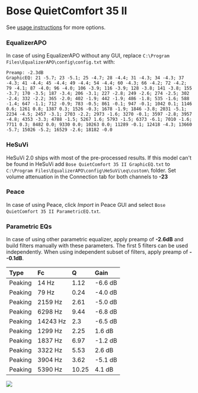 # Bose QuietComfort 35 II
See [usage instructions](https://github.com/jaakkopasanen/AutoEq#usage) for more options.

### EqualizerAPO
In case of using EqualizerAPO without any GUI, replace `C:\Program Files\EqualizerAPO\config\config.txt`
with:
```
Preamp: -2.3dB
GraphicEQ: 21 -5.7; 23 -5.1; 25 -4.7; 28 -4.4; 31 -4.3; 34 -4.3; 37 -4.3; 41 -4.4; 45 -4.4; 49 -4.4; 54 -4.4; 60 -4.3; 66 -4.2; 72 -4.2; 79 -4.1; 87 -4.0; 96 -4.0; 106 -3.9; 116 -3.9; 128 -3.8; 141 -3.8; 155 -3.7; 170 -3.5; 187 -3.4; 206 -3.1; 227 -2.8; 249 -2.6; 274 -2.5; 302 -2.4; 332 -2.2; 365 -2.0; 402 -1.9; 442 -1.9; 486 -1.8; 535 -1.6; 588 -1.4; 647 -1.1; 712 -0.9; 783 -0.5; 861 -0.1; 947 -0.1; 1042 0.1; 1146 0.6; 1261 0.8; 1387 0.3; 1526 -0.3; 1678 -1.9; 1846 -3.8; 2031 -5.1; 2234 -4.5; 2457 -3.1; 2703 -2.2; 2973 -1.6; 3270 -0.1; 3597 -2.8; 3957 -4.8; 4353 -3.3; 4788 -1.5; 5267 1.6; 5793 -1.5; 6373 -6.1; 7010 -1.6; 7711 0.3; 8482 0.0; 9330 0.0; 10263 0.0; 11289 -0.1; 12418 -4.3; 13660 -5.7; 15026 -5.2; 16529 -2.6; 18182 -0.0
```

### HeSuVi
HeSuVi 2.0 ships with most of the pre-processed results. If this model can't be found in HeSuVi add
`Bose QuietComfort 35 II GraphicEQ.txt` to `C:\Program Files\EqualizerAPO\config\HeSuVi\eq\custom\` folder.
Set volume attenuation in the Connection tab for both channels to **-23**

### Peace
In case of using Peace, click *Import* in Peace GUI and select `Bose QuietComfort 35 II ParametricEQ.txt`.

### Parametric EQs
In case of using other parametric equalizer, apply preamp of **-2.6dB** and build filters manually
with these parameters. The first 5 filters can be used independently.
When using independent subset of filters, apply preamp of **--0.1dB**.

| Type    | Fc       |     Q | Gain    |
|:--------|:---------|:------|:--------|
| Peaking | 14 Hz    |  1.12 | -6.6 dB |
| Peaking | 79 Hz    |  0.24 | -4.0 dB |
| Peaking | 2159 Hz  |  2.61 | -5.0 dB |
| Peaking | 6298 Hz  |  9.44 | -6.8 dB |
| Peaking | 14243 Hz |  2.3  | -6.5 dB |
| Peaking | 1299 Hz  |  2.25 | 1.6 dB  |
| Peaking | 1837 Hz  |  6.97 | -1.2 dB |
| Peaking | 3322 Hz  |  5.53 | 2.6 dB  |
| Peaking | 3904 Hz  |  3.62 | -5.1 dB |
| Peaking | 5390 Hz  | 10.25 | 4.1 dB  |

![](https://raw.githubusercontent.com/jaakkopasanen/AutoEq/master/results/rtings/avg/Bose%20QuietComfort%2035%20II/Bose%20QuietComfort%2035%20II.png)